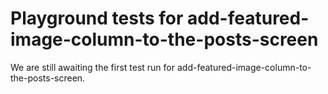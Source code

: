 # Playground tests for add-featured-image-column-to-the-posts-screen
We are still awaiting the first test run for add-featured-image-column-to-the-posts-screen.

